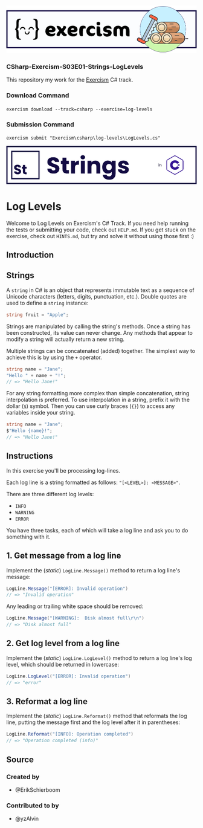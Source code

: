 ![Banner](Data/Images/CSharp-Exercism-S03E01-Strings-LogLevels-Banner.png)

### CSharp-Exercism-S03E01-Strings-LogLevels

This repository my work for the [Exercism](https://exercism.org/) C# track.

### Download Command
`exercism download --track=csharp --exercise=log-levels`

### Submission Command
`exercism submit "Exercism\csharp\log-levels\LogLevels.cs"`

![Banner](Data/Images/CSharp-Exercism-S03-Strings-Title.png)

# Log Levels

Welcome to Log Levels on Exercism's C# Track.
If you need help running the tests or submitting your code, check out `HELP.md`.
If you get stuck on the exercise, check out `HINTS.md`, but try and solve it without using those first :)

## Introduction

## Strings

A `string` in C# is an object that represents immutable text as a sequence of Unicode characters (letters, digits, punctuation, etc.). Double quotes are used to define a `string` instance:

```csharp
string fruit = "Apple";
```

Strings are manipulated by calling the string's methods. Once a string has been constructed, its value can never change. Any methods that appear to modify a string will actually return a new string.

Multiple strings can be concatenated (added) together. The simplest way to achieve this is by using the `+` operator.

```csharp
string name = "Jane";
"Hello " + name + "!";
// => "Hello Jane!"
```

For any string formatting more complex than simple concatenation, string interpolation is preferred. To use interpolation in a string, prefix it with the dollar (`$`) symbol. Then you can use curly braces (`{}`) to access any variables inside your string.

```csharp
string name = "Jane";
$"Hello {name}!";
// => "Hello Jane!"
```

## Instructions

In this exercise you'll be processing log-lines.

Each log line is a string formatted as follows: `"[<LEVEL>]: <MESSAGE>"`.

There are three different log levels:

- `INFO`
- `WARNING`
- `ERROR`

You have three tasks, each of which will take a log line and ask you to do something with it.

## 1. Get message from a log line

Implement the (_static_) `LogLine.Message()` method to return a log line's message:

```csharp
LogLine.Message("[ERROR]: Invalid operation")
// => "Invalid operation"
```

Any leading or trailing white space should be removed:

```csharp
LogLine.Message("[WARNING]:  Disk almost full\r\n")
// => "Disk almost full"
```

## 2. Get log level from a log line

Implement the (_static_) `LogLine.LogLevel()` method to return a log line's log level, which should be returned in lowercase:

```csharp
LogLine.LogLevel("[ERROR]: Invalid operation")
// => "error"
```

## 3. Reformat a log line

Implement the (_static_) `LogLine.Reformat()` method that reformats the log line, putting the message first and the log level after it in parentheses:

```csharp
LogLine.Reformat("[INFO]: Operation completed")
// => "Operation completed (info)"
```

## Source

### Created by

- @ErikSchierboom

### Contributed to by

- @yzAlvin
